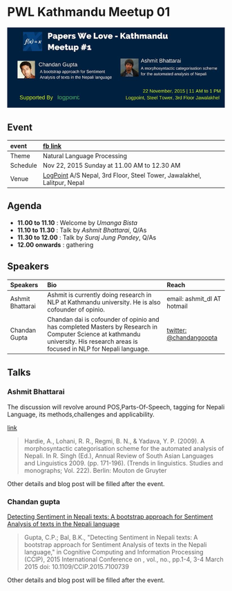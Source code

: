 # PWL Kathmandu Meetup 01

![pwlktm01](images/meetup01.jpg)

## Event

|   event       | [fb link](https://www.facebook.com/events/744766289001751/)|
| :------------ |:-------------------------------------------- |
| Theme         | Natural Language Processing                  |
| Schedule      | Nov 22, 2015 Sunday at 11.00 AM to 12.30 AM  |
| Venue         | [LogPoint](https://www.logpoint.com) A/S Nepal, 3rd Floor, Steel Tower, Jawalakhel, Lalitpur, Nepal|

## Agenda

*  __11.00 to 11.10__ : Welcome by _Umanga Bista_
*  __11.10 to 11.30__ : Talk by _Ashmit Bhattarai_, Q/As
*  __11.30 to 12.00__ : Talk by _Suraj Jung Pandey_, Q/As
*  __12.00 onwards__ : gathering

## Speakers

| Speakers          | Bio  | Reach  |
| :---------------- |:--------------------------------- | :-- |
| Ashmit Bhattarai  |Ashmit is currently doing research in NLP at Kathmandu university. He is also cofounder of opinio. |email: ashmit_dl AT hotmail  |
| Chandan Gupta | Chandan dai is cofounder of opinio and has completed Masters by Research in Computer Science at kathmandu university. His research areas is focused in NLP for Nepali language. | [twitter: @chandangoopta](https://twitter.com/chandangoopta)|

## Talks

### Ashmit Bhattarai

The discussion will revolve around POS,Parts-Of-Speech, tagging for Nepali Language, its methods,challenges and applicability.

[link]( http://www.research.lancs.ac.uk/portal/en/publications/a-morphosyntactic-categorisation-scheme-for-the-automated-analysis-of-nepali%281218355a-545a-45d5-8763-c762a615ed05%29/export.html)

> Hardie, A., Lohani, R. R., Regmi, B. N., & Yadava, Y. P. (2009). A morphosyntactic categorisation scheme for the automated analysis of Nepali. In R. Singh (Ed.), Annual Review of South Asian Languages and Linguistics 2009. (pp. 171-196). (Trends in linguistics. Studies and monographs; Vol. 222). Berlin: Mouton de Gruyter

Other details and blog post will be filled after the event.

### Chandan gupta

[Detecting Sentiment in Nepali texts: A bootstrap approach for Sentiment Analysis of texts in the Nepali language](http://goo.gl/zizq1J)

> Gupta, C.P.; Bal, B.K., "Detecting Sentiment in Nepali texts: A bootstrap approach for Sentiment Analysis of texts in the Nepali language," in Cognitive Computing and Information Processing (CCIP), 2015 International Conference on , vol., no., pp.1-4, 3-4 March 2015
doi: 10.1109/CCIP.2015.7100739

Other details and blog post will be filled after the event.
